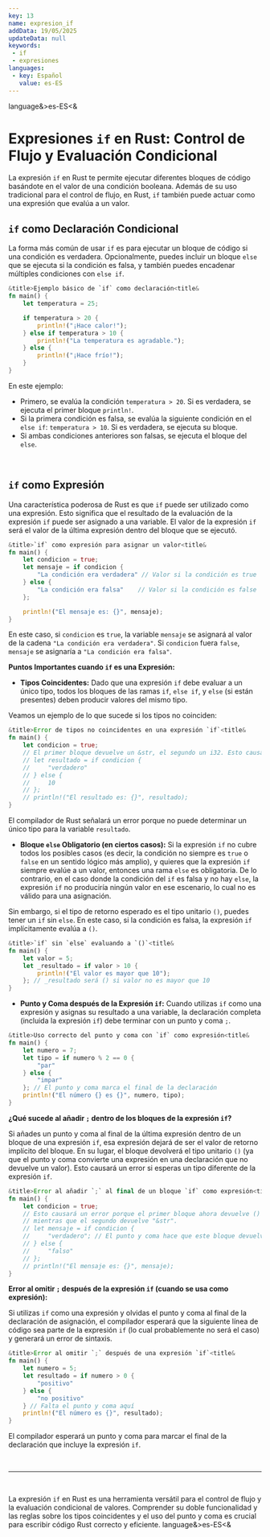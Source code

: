 ```yaml
---
key: 13
name: expresion_if
addData: 19/05/2025
updateData: null
keywords: 
 - if
 - expresiones
languages:
 - key: Español
   value: es-ES
---
```

language&>es-ES<&
# Expresiones `if` en Rust: Control de Flujo y Evaluación Condicional

La expresión `if` en Rust te permite ejecutar diferentes bloques de código basándote en el valor de una condición booleana. Además de su uso tradicional para el control de flujo, en Rust, `if` también puede actuar como una expresión que evalúa a un valor.

## `if` como Declaración Condicional

La forma más común de usar `if` es para ejecutar un bloque de código si una condición es verdadera. Opcionalmente, puedes incluir un bloque `else` que se ejecuta si la condición es falsa, y también puedes encadenar múltiples condiciones con `else if`.

```rust
&title>Ejemplo básico de `if` como declaración<title&
fn main() {
    let temperatura = 25;

    if temperatura > 20 {
        println!("¡Hace calor!");
    } else if temperatura > 10 {
        println!("La temperatura es agradable.");
    } else {
        println!("¡Hace frío!");
    }
}
```

En este ejemplo:

* Primero, se evalúa la condición `temperatura > 20`. Si es verdadera, se ejecuta el primer bloque `println!`.
* Si la primera condición es falsa, se evalúa la siguiente condición en el `else if`: `temperatura > 10`. Si es verdadera, se ejecuta su bloque.
* Si ambas condiciones anteriores son falsas, se ejecuta el bloque del `else`.

<br />

## `if` como Expresión

Una característica poderosa de Rust es que `if` puede ser utilizado como una expresión. Esto significa que el resultado de la evaluación de la expresión `if` puede ser asignado a una variable. El valor de la expresión `if` será el valor de la última expresión dentro del bloque que se ejecutó.

```rust
&title>`if` como expresión para asignar un valor<title&
fn main() {
    let condicion = true;
    let mensaje = if condicion {
        "La condición era verdadera" // Valor si la condición es true
    } else {
        "La condición era falsa"    // Valor si la condición es false
    };

    println!("El mensaje es: {}", mensaje);
}
```

En este caso, si `condicion` es `true`, la variable `mensaje` se asignará al valor de la cadena `"La condición era verdadera"`. Si `condicion` fuera `false`, `mensaje` se asignaría a `"La condición era falsa"`.

**Puntos Importantes cuando `if` es una Expresión:**

* **Tipos Coincidentes:** Dado que una expresión `if` debe evaluar a un único tipo, todos los bloques de las ramas `if`, `else if`, y `else` (si están presentes) deben producir valores del mismo tipo.

Veamos un ejemplo de lo que sucede si los tipos no coinciden:

```rust
&title>Error de tipos no coincidentes en una expresión `if`<title&
fn main() {
    let condicion = true;
    // El primer bloque devuelve un &str, el segundo un i32. Esto causará un error.
    // let resultado = if condicion {
    //     "verdadero"
    // } else {
    //     10
    // };
    // println!("El resultado es: {}", resultado);
}
```

El compilador de Rust señalará un error porque no puede determinar un único tipo para la variable `resultado`.

* **Bloque `else` Obligatorio (en ciertos casos):** Si la expresión `if` no cubre todos los posibles casos (es decir, la condición no siempre es `true` o `false` en un sentido lógico más amplio), y quieres que la expresión `if` siempre evalúe a un valor, entonces una rama `else` es obligatoria. De lo contrario, en el caso donde la condición del `if` es falsa y no hay `else`, la expresión `if` no produciría ningún valor en ese escenario, lo cual no es válido para una asignación.

Sin embargo, si el tipo de retorno esperado es el tipo unitario `()`, puedes tener un `if` sin `else`. En este caso, si la condición es falsa, la expresión `if` implícitamente evalúa a `()`.

```rust
&title>`if` sin `else` evaluando a `()`<title&
fn main() {
    let valor = 5;
    let _resultado = if valor > 10 {
        println!("El valor es mayor que 10");
    }; // _resultado será () si valor no es mayor que 10
}
```

* **Punto y Coma después de la Expresión `if`:** Cuando utilizas `if` como una expresión y asignas su resultado a una variable, la declaración completa (incluida la expresión `if`) debe terminar con un punto y coma `;`.

```rust
&title>Uso correcto del punto y coma con `if` como expresión<title&
fn main() {
    let numero = 7;
    let tipo = if numero % 2 == 0 {
        "par"
    } else {
        "impar"
    }; // El punto y coma marca el final de la declaración
    println!("El número {} es {}", numero, tipo);
}
```

**¿Qué sucede al añadir `;` dentro de los bloques de la expresión `if`?**

Si añades un punto y coma al final de la última expresión dentro de un bloque de una expresión `if`, esa expresión dejará de ser el valor de retorno implícito del bloque. En su lugar, el bloque devolverá el tipo unitario `()` (ya que el punto y coma convierte una expresión en una declaración que no devuelve un valor). Esto causará un error si esperas un tipo diferente de la expresión `if`.

```rust
&title>Error al añadir `;` al final de un bloque `if` como expresión<title&
fn main() {
    let condicion = true;
    // Esto causará un error porque el primer bloque ahora devuelve ()
    // mientras que el segundo devuelve "&str".
    // let mensaje = if condicion {
    //     "verdadero"; // El punto y coma hace que este bloque devuelva ()
    // } else {
    //     "falso"
    // };
    // println!("El mensaje es: {}", mensaje);
}
```

**Error al omitir `;` después de la expresión `if` (cuando se usa como expresión):**

Si utilizas `if` como una expresión y olvidas el punto y coma al final de la declaración de asignación, el compilador esperará que la siguiente línea de código sea parte de la expresión `if` (lo cual probablemente no será el caso) y generará un error de sintaxis.

```rust
&title>Error al omitir `;` después de una expresión `if`<title&
fn main() {
    let numero = 5;
    let resultado = if numero > 0 {
        "positivo"
    } else {
        "no positivo"
    } // Falta el punto y coma aquí
    println!("El número es {}", resultado);
}
```

El compilador esperará un punto y coma para marcar el final de la declaración que incluye la expresión `if`.

<br />
<hr />
<br />

La expresión `if` en Rust es una herramienta versátil para el control de flujo y la evaluación condicional de valores. Comprender su doble funcionalidad y las reglas sobre los tipos coincidentes y el uso del punto y coma es crucial para escribir código Rust correcto y eficiente. 
language&>es-ES<&